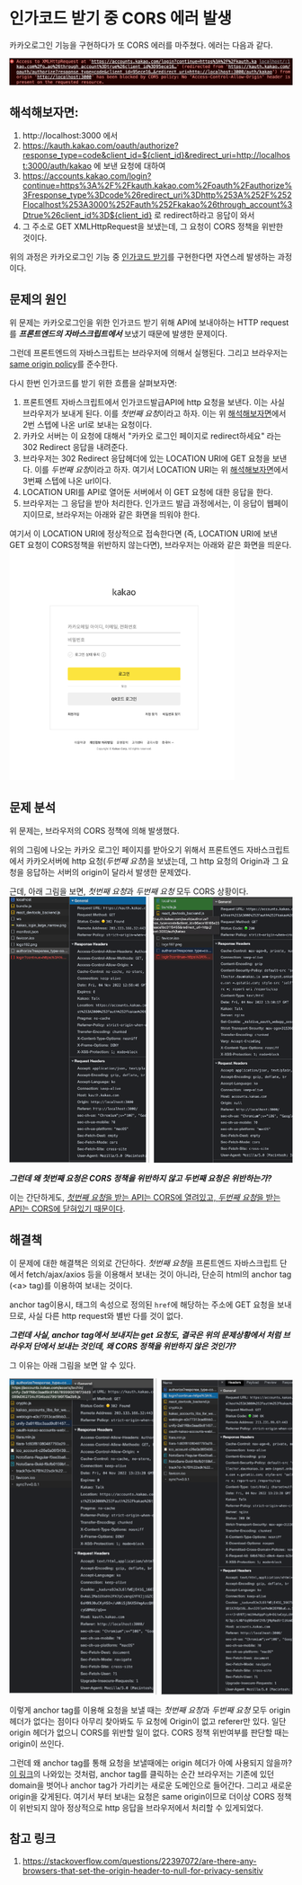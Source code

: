 # 인가코드 받기 중 CORS 에러 발생

카카오로그인 기능을 구현하다가 또 CORS 에러를 마주쳤다. 에러는 다음과 같다.

<img src='./img/10.png'>

## 해석해보자면:

1. http://localhost:3000 에서
2. https://kauth.kakao.com/oauth/authorize?response_type=code&client_id=${client_id}&redirect_uri=http://localhost:3000/auth/kakao 에 보낸 요청에 대하여
3. https://accounts.kakao.com/login?continue=https%3A%2F%2Fkauth.kakao.com%2Foauth%2Fauthorize%3Fresponse_type%3Dcode%26redirect_uri%3Dhttp%253A%252F%252Flocalhost%253A3000%252Fauth%252Fkakao%26through_account%3Dtrue%26client_id%3D${client_id} 로 redirect하라고 응답이 와서
4. 그 주소로 GET XMLHttpRequest을 보냈는데, 그 요청이 CORS 정책을 위반한 것이다.

위의 과정은 카카오로그인 기능 중 [인가코드 받기](https://developers.kakao.com/docs/latest/ko/kakaologin/rest-api#request-code)를 구현한다면 자연스레 발생하는 과정이다.

## 문제의 원인

위 문제는 카카오로그인을 위한 인가코드 받기 위해 API에 보내야하는 HTTP request를 **_프론트엔드의 자바스크립트에서_** 보냈기 때문에 발생한 문제이다.

그런데 프론트엔드의 자바스크립트는 브라우저에 의해서 실행된다. 그리고 브라우저는 [same origin policy](https://developer.mozilla.org/en-US/docs/Web/Security/Same-origin_policy)를 준수한다.

다시 한번 인가코드를 받기 위한 흐름을 살펴보자면:

1. 프론트엔트 자바스크립트에서 인가코드발급API에 http 요청을 보낸다. 이는 사실 브라우저가 보내게 된다. 이를 *첫번째 요청*이라고 하자. 이는 위 [해석해보자면](#해석해보자면)에서 2번 스텝에 나온 url로 보내는 요청이다.
2. 카카오 서버는 이 요청에 대해서 "카카오 로그인 페이지로 redirect하세요" 라는 302 Redirect 응답을 내려준다.
3. 브라우저는 302 Redirect 응답헤더에 있는 LOCATION URI에 GET 요청을 보낸다. 이를 *두번째 요청*이라고 하자. 여기서 LOCATION URI는 위 [해석해보자면](#해석해보자면)에서 3번째 스텝에 나온 url이다.
4. LOCATION URI를 API로 열어둔 서버에서 이 GET 요청에 대한 응답을 한다.
5. 브라우저는 그 응답을 받아 처리한다. 인가코드 발급 과정에서는, 이 응답이 웹페이지이므로, 브라우저는 아래와 같은 화면을 띄워야 한다.

여기서 이 LOCATION URI에 정상적으로 접속한다면 (즉, LOCATION URI에 보낸 GET 요청이 CORS정책을 위반하지 않는다면), 브라우저는 아래와 같은 화면을 띄운다.
<img src='./img/11.png' width=400>

## 문제 분석

위 문제는, 브라우저의 CORS 정책에 의해 발생했다.

위의 그림에 나오는 카카오 로그인 페이지를 받아오기 위해서 프론트엔드 자바스크립트에서 카카오서버에 http 요청(_두번째 요청_)을 보냈는데, 그 http 요청의 Origin과 그 요청을 응답하는 서버의 origin이 달라서 발생한 문제였다.

<!-- 그런데 위처럼, 프론트엔드 자바스크립트에서 시작된 http 요청은, 즉 브라우저가 보내는 요청은 항상 _origin_ 헤더를 갖는다. 즉, *첫번째 요청*과 _두번째 요청_ 모두 요청헤더에 `origin: http://localhost:3000`이 담겨있었다. -->

근데, 아래 그림을 보면, *첫번째 요청*과 _두번째 요청_ 모두 CORS 상황이다.
<img src='./img/12.png' width=600>

<!-- 위 그림의 왼쪽은 _첫번째 요청_, 오른쪽은 *두번째 요청*을 보여주는데, 둘다 request header에 origin이 표시되있는 것을 볼 수 있다. (*두번째 요청*의 origin이 null인 것은 [이 링크](https://stackoverflow.com/questions/22397072/are-there-any-browsers-that-set-the-origin-header-to-null-for-privacy-sensitiv)를 참고해 보면 된다.) -->

**_그런데 왜 첫번째 요청은 CORS 정책을 위반하지 않고 두번째 요청은 위반하는가?_**

이는 간단하게도, [*첫번째 요청*을 받는 API는 CORS에 열려있고, *두번째 요청*을 받는 API는 CORS에 닫혀있기 때문이다](https://kakao-tam.tistory.com/81).

## 해결책

이 문제에 대한 해결책은 의외로 간단하다. *첫번째 요청*을 프론트엔드 자바스크립트 단에서 fetch/ajax/axios 등을 이용해서 보내는 것이 아니라, 단순히 html의 anchor tag (\<a\> tag)를 이용하여 보내는 것이다.

anchor tag이용시, 태그의 속성으로 정의된 `href`에 해당하는 주소에 GET 요청을 보내므로, 사실 다른 http request와 별반 다를 것이 없다.

**_그런데 사실, anchor tag에서 보내지는 get 요청도, 결국은 위의 문제상황에서 처럼 브라우저 단에서 보내는 것인데, 왜 CORS 정책을 위반하지 않은 것인가?_**

그 이유는 아래 그림을 보면 알 수 있다.

<img src='./img/13.png'>

이렇게 anchor tag를 이용해 요청을 보낼 때는 *첫번째 요청*과 _두번째 요청_ 모두 origin 헤더가 없다는 점이다 아무리 찾아봐도 두 요청에 Origin이 없고 referer만 있다. 일단 origin 헤더가 없으니 CORS를 위반할 일이 없다. CORS 정책 위반여부를 판단할 때는 origin이 쓰인다.

그런데 왜 anchor tag를 통해 요청을 보낼때에는 origin 헤더가 아예 사용되지 않을까? [이 링크](https://stackoverflow.com/questions/64836305/is-clicking-link-on-an-anchor-tag-a-cross-origin-request)의 나와있는 것처럼, anchor tag를 클릭하는 순간 브라우저는 기존에 있던 domain을 벗어나 anchor tag가 가리키는 새로운 도메인으로 들어간다. 그리고 새로운 origin을 갖게된다. 여기서 부터 보내는 요청은 same origin이므로 더이상 CORS 정책이 위반되지 않아 정상적으로 http 응답을 브라우저에서 처리할 수 있게되었다.

## 참고 링크

1. https://stackoverflow.com/questions/22397072/are-there-any-browsers-that-set-the-origin-header-to-null-for-privacy-sensitiv
